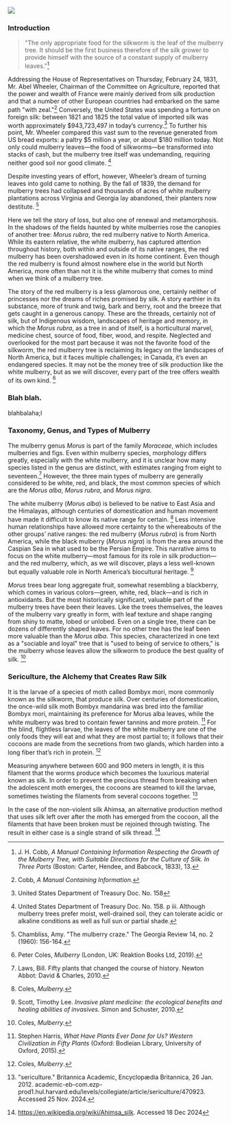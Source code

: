 <a href="https://www.juncture-digital.org"><img src="https://juncture-digital.github.io/juncture/static/images/ve-button.png"></a>

<param ve-config 
       title="Beyond the Silken Shadow: The Mulberry Tree's Metamorphosis and Homecoming"
       source-image="https://upload.wikimedia.org/wikipedia/commons/thumb/e/e9/The_Mulberry_tree_at_St._Mary%27s_Point.jpg/640px-The_Mulberry_tree_at_St._Mary%27s_Point.jpg"
       banner="https://upload.wikimedia.org/wikipedia/commons/thumb/e/e9/The_Mulberry_tree_at_St._Mary%27s_Point.jpg/640px-The_Mulberry_tree_at_St._Mary%27s_Point.jpg" 
       height=100
       author="Kate Aubrecht and Viveca Mellegärd"
       layout="vertical">

### Introduction

>"The only appropriate food for the silkworm is the leaf of the mulberry tree. It should be the first business therefore of the silk grower to provide himself with the source of a constant supply of mulberry leaves."[^1]

Addressing the House of Representatives on Thursday, February 24, 1831, Mr. Abel Wheeler, Chairman of the Committee on Agriculture, reported that the power and wealth of France were mainly derived from silk production and that a number of other European countries had embarked on the same path "with zeal."[^2]  Conversely, the United States was spending a fortune on foreign silk: between 1821 and 1825 the total value of imported silk was worth approximately $943,723,497 in today’s currency.[^3] To further his point, Mr. Wheeler compared this vast sum to the revenue generated from US bread exports: a paltry $5 million a year, or about $180 million today. Not only could mulberry leaves—the food of silkworms—be transformed into stacks of cash, but the mulberry tree itself was undemanding, requiring neither good soil nor good climate. [^4]
<param ve-image
	   src="wc:Morus alba-leaves.jpg"
	   caption="This is the first image I want to display.">
<param ve-image
	   src="wc:Morus bombycis D250404 b.jpg"
	   caption="This is the second image I want to display.">
<param ve-image
	   src="gh:pikaapocket/plant-humanities/main/mulberry/morus-alba-1.jpeg"
	   caption="This is the third image.">

Despite investing years of effort, however, Wheeler’s dream of turning leaves into gold came to nothing. By the fall of 1839, the demand for mulberry trees had collapsed and thousands of acres of white mulberry plantations across Virginia and Georgia lay abandoned, their planters now destitute. [^5] 

Here we tell the story of loss, but also one of renewal and metamorphosis. In the shadows of the fields haunted by white mulberries rose the canopies of another tree: *Morus rubra*, the red mulberry native to North America. While its eastern relative, the white mulberry, has captured attention throughout history, both within and outside of its native ranges, the red mulberry has been overshadowed even in its home continent. Even though the red mulberry is found almost nowhere else in the world but North America, more often than not it is the white mulberry that comes to mind when we think of a mulberry tree.

The story of the red mulberry is a less glamorous one, certainly neither of princesses nor the dreams of riches promised by silk. A story earthier in its substance, more of trunk and twig, bark and berry, root and the breeze that gets caught in a generous canopy. These are the threads, certainly not of silk, but of Indigenous wisdom, landscapes of heritage and memory, in which the *Morus rubra*, as a tree in and of itself, is a horticultural marvel, medicine chest, source of food, fiber, wood, and respite. Neglected and overlooked for the most part because it was not the favorite food of the silkworm, the red mulberry tree is reclaiming its legacy on the landscapes of North America, but it faces multiple challenges; in Canada, it’s even an endangered species. It may not be the money tree of silk production like the white mulberry, but as we will discover, every part of the tree offers wealth of its own kind. [^6]

### Blah blah.
blahbalaha;l
<param ve-iframe
	   src="https://archive.org/details/manualcontaining00cobb_0/page/42">

### Taxonomy, Genus, and Types of Mulberry
The mulberry genus *Morus* is part of the family *Moraceae*, which includes mulberries and figs. Even within mulberry species, morphology differs greatly, especially with the white mulberry, and it is unclear how many species listed in the genus are distinct, with estimates ranging from eight to seventeen.[^7] However, the three main types of mulberry are generally considered to be white, red, and black, the most common species of which are the *Morus alba*, *Morus rubra*, and *Morus nigra*. 
<param ve-video
	   src="77ktNSPFbwQ">

The white mulberry (*Morus alba*) is believed to be native to East Asia and the Himalayas, although centuries of domestication and human movement have made it difficult to know its native range for certain. [^8] Less intensive human relationships have allowed more certainty to the whereabouts of the other groups’ native ranges: the red mulberry (*Morus rubra*) is from North America, while the black mulberry (*Morus nigra*) is from the area around the Caspian Sea in what used to be the Persian Empire. This narrative aims to focus on the white mulberry—most famous for its role in silk production—and the red mulberry, which, as we will discover, plays a less well-known but equally valuable role in North America’s biocultural heritage. [^9]

*Morus* trees bear long aggregate fruit, somewhat resembling a blackberry, which comes in various colors—green, white, red, black—and is rich in antioxidants. But the most historically significant, valuable part of the mulberry trees have been their leaves. Like the trees themselves, the leaves of the mulberry vary greatly in form, with leaf texture and shape ranging from shiny to matte, lobed or unlobed. Even on a single tree, there can be dozens of differently shaped leaves. For no other tree has the leaf been more valuable than the *Morus alba*. This species, characterized in one text as a "sociable and loyal" tree that is "used to being of service to others," is the mulberry whose leaves allow the silkworm to produce the best quality of silk. [^10]

### Sericulture, the Alchemy that Creates Raw Silk
It is the larvae of a species of moth called Bombyx mori, more commonly known as the silkworm, that produce silk. Over centuries of domestication, the once-wild silk moth Bombyx mandarina was bred into the familiar Bombyx mori, maintaining its preference for Morus alba leaves, while the white mulberry was bred to contain fewer tannins and more protein. [^11] For the blind, flightless larvae, the leaves of the white mulberry are one of the only foods they will eat and what they are most partial to; it follows that their cocoons are made from the secretions from two glands, which harden into a long fiber that’s rich in protein. [^12] 

Measuring anywhere between 600 and 900 meters in length, it is this filament that the worms produce which becomes the luxurious material known as silk. In order to prevent the precious thread from breaking when the adolescent moth emerges, the cocoons are steamed to kill the larvae, sometimes twisting the filaments from several cocoons together. [^13]

In the case of the non-violent silk Ahimsa, an alternative production method that uses silk left over after the moth has emerged from the cocoon, all the filaments that have been broken must be rejoined through twisting. The result in either case is a single strand of silk thread. [^14]



[^1]: J. H. Cobb, *A Manual Containing Information Respecting the Growth of the Mulberry Tree, with Suitable Directions for the Culture of Silk. In Three Parts* (Boston: Carter, Hendee, and Babcock, 1833), 13.
[^2]: Cobb, *A Manual Containing Information.*
[^3]: United States Department of Treasury Doc. No. 158
[^4]: United States Department of Treasury Doc. No. 158. p iii. Although mulberry trees prefer moist, well-drained soil, they can tolerate acidic or alkaline conditions as well as full sun or partial shade.
[^5]: Chambliss, Amy. "The mulberry craze." The Georgia Review 14, no. 2 (1960): 156-164.
[^6]: Peter Coles, *Mulberry* (London, UK: Reaktion Books Ltd, 2019).
[^7]: Laws, Bill. Fifty plants that changed the course of history. Newton Abbot: David & Charles, 2010.
[^8]: Coles, *Mulberry.*
[^9]: Scott, Timothy Lee. *Invasive plant medicine: the ecological benefits and healing abilities of invasives.* Simon and Schuster, 2010.
[^10]: Coles, *Mulberry.*
[^11]: Stephen Harris, *What Have Plants Ever Done for Us? Western Civilization in Fifty Plants* (Oxford: Bodleian Library, University of Oxford, 2015).
[^12]: Coles, *Mulberry*.
[^13]: "sericulture." Britannica Academic, Encyclopædia Britannica, 26 Jan. 2012.
academic-eb-com.ezp-prod1.hul.harvard.edu/levels/collegiate/article/sericulture/470923. Accessed 25 Nov. 2024.
[^14]: https://en.wikipedia.org/wiki/Ahimsa_silk. Accessed 18 Dec 2024